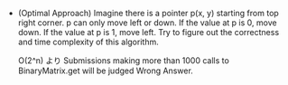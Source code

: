 - (Optimal Approach) Imagine there is a pointer p(x, y) starting from top right corner. p can only move left or down. If the value at p is 0, move down. If the value at p is 1, move left. Try to figure out the correctness and time complexity of this algorithm.

  O(2^n) より Submissions making more than 1000 calls to BinaryMatrix.get will be judged Wrong Answer.
